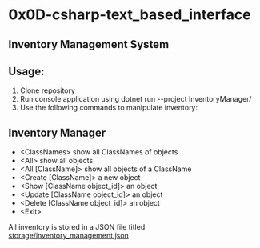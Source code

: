 # 0x0D-csharp-text_based_interface
## Inventory Management System

## Usage:
1. Clone repository
2. Run console application using dotnet run --project InventoryManager/
3. Use the following commands to manipulate inventory:

Inventory Manager
-------------------------
- \<ClassNames> show all ClassNames of objects
- \<All> show all objects
- <All [ClassName]> show all objects of a ClassName
- <Create [ClassName]> a new object
- <Show [ClassName object_id]> an object
- <Update [ClassName object_id]> an object
- <Delete [ClassName object_id]> an object
- \<Exit>

All inventory is stored in a JSON file titled [storage/inventory_management.json](storage/inventory_manager.json)
